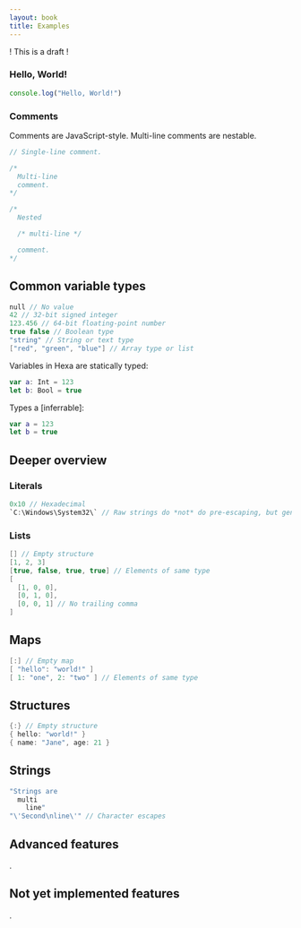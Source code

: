 ```yaml
---
layout: book
title: Examples
---
```


! This is a draft !



### Hello, World!

```js
console.log("Hello, World!")
```

### Comments

Comments are JavaScript-style. Multi-line comments are nestable.

```swift
// Single-line comment.

/*
  Multi-line
  comment.
*/

/*
  Nested

  /* multi-line */

  comment.
*/
```

Common variable types
---

```swift
null // No value
42 // 32-bit signed integer
123.456 // 64-bit floating-point number
true false // Boolean type
"string" // String or text type
["red", "green", "blue"] // Array type or list

```

Variables in Hexa are statically typed:

```swift
var a: Int = 123
let b: Bool = true
```

Types a [inferrable]:

```swift
var a = 123
let b = true
```

## Deeper overview

### Literals

```swift
0x10 // Hexadecimal
`C:\Windows\System32\` // Raw strings do *not* do pre-escaping, but generate to JavaScript with escapes
```

### Lists

```swift
[] // Empty structure
[1, 2, 3]
[true, false, true, true] // Elements of same type
[
  [1, 0, 0],
  [0, 1, 0],
  [0, 0, 1] // No trailing comma
]
```

Maps
---

```swift
[:] // Empty map
[ "hello": "world!" ]
[ 1: "one", 2: "two" ] // Elements of same type
```

Structures
---

```swift
{:} // Empty structure
{ hello: "world!" }
{ name: "Jane", age: 21 }
```

Strings
---

```swift
"Strings are
  multi
    line"
"\'Second\nline\'" // Character escapes
```

## Advanced features

.

## Not yet implemented features

.
